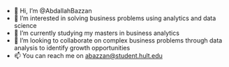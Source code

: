 - 👋 Hi, I’m @AbdallahBazzan
- 👀 I’m interested in solving business problems using analytics and data science
- 🌱 I’m currently studying my masters in business analytics
- 💞️ I’m looking to collaborate on complex business problems through data analysis to identify growth opportunities
- 📫 You can reach me on abazzan@student.hult.edu

<!---
AbdallahBazzan/AbdallahBazzan is a ✨ special ✨ repository because its `README.md` (this file) appears on your GitHub profile.
You can click the Preview link to take a look at your changes.
--->
